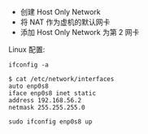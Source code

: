 * 创建 Host Only Network
* 将 NAT 作为虚机的默认网卡
* 添加 Host Only Network 为第 2 网卡

Linux 配置:

```
ifconfig -a

$ cat /etc/network/interfaces
auto enp0s8
iface enp0s8 inet static
address 192.168.56.2
netmask 255.255.255.0

sudo ifconfig enp0s8 up
```
